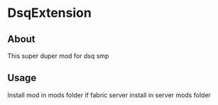 # DsqExtension


## About

This super duper mod for dsq smp

## Usage

Install mod in mods folder if fabric server install in server mods folder


